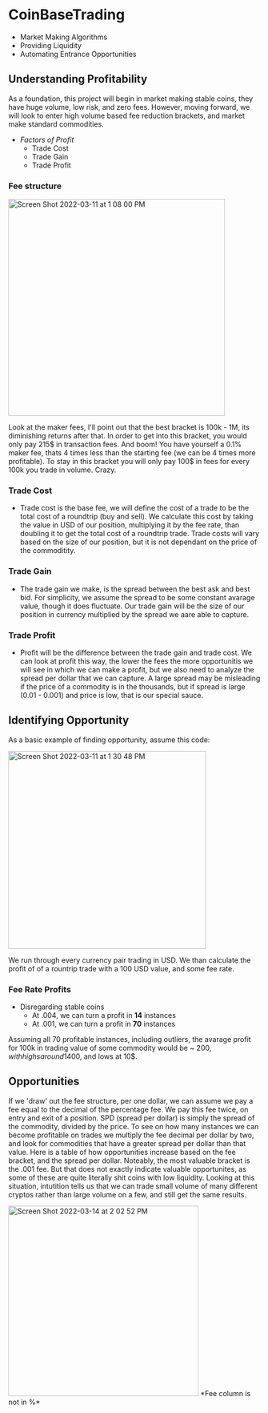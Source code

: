 # CoinBaseTrading
- Market Making Algorithms
- Providing Liquidity
- Automating Entrance Opportunities

## Understanding Profitability
 As a foundation, this project will begin in market making stable coins, they have huge volume, low risk, and zero fees. 
 However, moving forward, we will look to enter high volume based fee reduction brackets, and market make standard commodities. 
 - *Factors of Profit*
   - Trade Cost
   - Trade Gain
   - Trade Profit

### Fee structure
<img width="433" alt="Screen Shot 2022-03-11 at 1 08 00 PM" src="https://user-images.githubusercontent.com/94999268/157925277-2681004a-0d17-4e89-abed-9a341d787138.png">

Look at the maker fees, I'll point out that the best bracket is 100k - 1M, its diminishing returns after that. 
In order to get into this bracket, you would only pay 215$ in transaction fees. And boom! You have yourself a 0.1% maker fee, thats 4 times less than the starting fee (we can be 4 times more profitable). To stay in this bracket you will only pay 100$ in fees for every 100k you trade in volume. Crazy.

### Trade Cost
- Trade cost is the base fee, we will define the cost of a trade to be the total cost of a roundtrip (buy and sell). We calculate this cost by taking the value in USD of our position, multiplying it by the fee rate, than doubling it to get the total cost of a roundtrip trade. Trade costs will vary based on the size of our position, but it is not dependant on the price of the commoditity. 

### Trade Gain
- The trade gain we make, is the spread between the best ask and best bid. For simplicity, we assume the spread to be some constant avarage value, though it does fluctuate. Our trade gain will be the size of our position in currency multiplied by the spread we aare able to capture. 

### Trade Profit
- Profit will be the difference between the trade gain and trade cost. We can look at profit this way, the lower the fees the more opportunitis we will see in which we can make a profit, but we also need to analyze the spread per dollar that we can capture. A large spread may be misleading if the price of a commodity is in the thousands, but if spread is large (0.01 - 0.001) and price is low, that is our special sauce. 

## Identifying Opportunity
As a basic example of finding opportunity, assume this code:

<img width="395" alt="Screen Shot 2022-03-11 at 1 30 48 PM" src="https://user-images.githubusercontent.com/94999268/157930359-802065c2-dfa9-4983-8d0e-a4dd0b1e24c4.png">

We run through every currency pair trading in USD. 
We than calculate the profit of of a rountrip trade with a 100 USD value, and some fee rate. 
### Fee Rate Profits
- Disregarding stable coins
  - At .004, we can turn a profit in **14** instances
  - At .001, we can turn a profit in **70** instances

Assuming all 70 profitable instances, including outliers, the avarage profit for 100k in trading value of some commodity would be ~ 200$, with highs around 1400$, and lows at 10$. 

## Opportunities

If we 'draw' out the fee structure, per one dollar, we can assume we pay a fee equal to the decimal of the percentage fee. We pay this fee twice, on entry and exit of a position. SPD (spread per dollar) is simply the spread of the commodity, divided by the price. To see on how many instances we can become profitable on trades we multiply the fee decimal per dollar by two, and look for commodities that have a greater spread per dollar than that value. Here is a table of how opportunities increase based on the fee bracket, and the spread per dollar. Noteably, the most valuable bracket is the  .001 fee. But that does not exactly indicate valuable opportunites, as some of these are quite literally shit coins with low liquidity. 
Looking at this situation, intutition tells us that we can trade small volume of many different cryptos rather than large volume on a few, and still get the same results. 

<img width="380" alt="Screen Shot 2022-03-14 at 2 02 52 PM" src="https://user-images.githubusercontent.com/94999268/158234911-bdd2907f-72d2-4f6d-a17c-f1c3cc35c605.png">
*Fee column is not in %*


